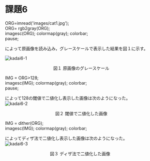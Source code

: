 # 課題6

ORG=imread('images/cat1.jpg');  
ORG= rgb2gray(ORG);  
imagesc(ORG); colormap(gray); colorbar;  
pause;  

によって原画像を読み込み，グレースケールで表示した結果を図１に示す。  

![kadai6-1](https://github.com/y-ascll/image_processing/blob/master/mdimages/kadai6-1.jpg)
<div align="center">
図１ 原画像のグレースケール  
</div> 


IMG = ORG>128;  
imagesc(IMG); colormap(gray); colorbar;  
pause;

によって128の閾値で二値化し表示した画像は次のようになった。  
![kadai6-2](https://github.com/y-ascll/image_processing/blob/master/mdimages/kadai6-2.jpg)
<div align="center">
図２ 閾値で二値化した画像  
</div> 

IMG = dither(ORG);  
imagesc(IMG); colormap(gray); colorbar;

によってディザ法で二値化し表示した画像は次のようになった。  
![kadai6-3](https://github.com/y-ascll/image_processing/blob/master/mdimages/kadai6-3.jpg)
<div align="center">
図３ ディザ法で二値化した画像  
</div> 
